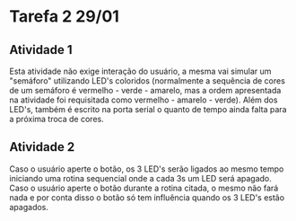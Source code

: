 # Tarefa 2 29/01

## Atividade 1
Esta atividade não exige interação do usuário, a mesma vai simular um "semáforo" utilizando LED's coloridos (normalmente a sequência de cores de um semáforo é vermelho - verde - amarelo, mas a ordem apresentada na atividade foi requisitada como vermelho - amarelo - verde). Além dos LED's, também é escrito na porta serial o quanto de tempo ainda falta para a próxima troca de cores.

## Atividade 2
Caso o usuário aperte o botão, os 3 LED's serão ligados ao mesmo tempo iniciando uma rotina sequencial onde a cada 3s um LED será apagado. Caso o usuário aperte o botão durante a rotina citada, o mesmo não fará nada e por conta disso o botão só tem influência quando os 3 LED's estão apagados.
